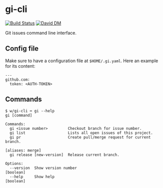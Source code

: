 # gi-cli

[![Build Status](https://travis-ci.org/picter/gi-cli.svg?branch=master)](https://travis-ci.org/picter/gi-cli)
[![David DM](https://david-dm.org/picter/gi-cli/status.svg)](https://david-dm.org/picter/gi-cli)

Git issues command line interface.

## Config file

Make sure to have a configuration file at `$HOME/.gi.yaml`. Here an example for
its content:

    ---
    github.com:
      token: <AUTH-TOKEN>

## Commands

    $ w/gi-cli ╍ gi --help
    gi [command]

    Commands:
      gi <issue number>         Checkout branch for issue number.
      gi list                   Lists all open issues of this project.
      gi pr                     Create pull/merge request for current branch.
                                                                    [aliases: merge]
      gi release [new-version]  Release current branch.

    Options:
      --version  Show version number                                       [boolean]
      --help     Show help                                                 [boolean]
